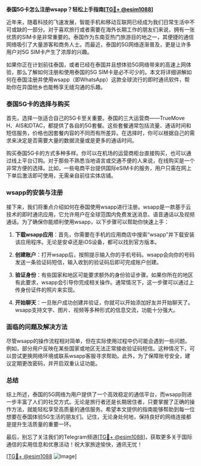 **泰国5G卡怎么注册wsapp？轻松上手指南[[TG💪+ @esim1088](https://t.me/s/esim1088)]**

近年来，随着科技的飞速发展，智能手机和移动互联网已经成为我们日常生活中不可或缺的一部分。对于喜欢旅行或者需要在海外长期工作的朋友们来说，拥有一张优质的SIM卡是非常重要的。泰国作为东南亚热门旅游目的地之一，其便捷的通信网络吸引了大量游客和商务人士。而最近，泰国的5G网络逐渐普及，更是让许多用户对5G SIM卡产生了浓厚的兴趣。

如果你正在计划前往泰国，或者已经在泰国并且想体验5G网络带来的高速上网体验，那么了解如何注册和使用泰国的5G SIM卡是必不可少的。本文将详细讲解如何在泰国注册并使用wsapp（即WhatsApp）这款全球流行的即时通讯软件，帮助你在异国他乡也能畅享无缝沟通的乐趣。

### 泰国5G卡的选择与购买

首先，选择一张适合自己的5G卡至关重要。泰国的三大运营商——TrueMove H、AIS和DTAC，都提供了各自的5G套餐。这些套餐通常包括流量、通话时间和短信服务，价格也因套餐内容的不同而有所差异。在选择时，你可以根据自己的需求来决定是否需要大量的数据流量或是更多的通话时间。

购买泰国5G卡的方式多种多样。你可以在机场的运营商柜台直接购买，也可以通过线上平台订购。对于那些不熟悉当地语言或交通不便的人来说，在线购买是一个非常方便的选择。比如，一些电商平台提供国际eSIM卡的服务，用户只需在网上下单后激活即可使用，无需亲自前往实体店铺。

### wsapp的安装与注册

接下来，我们将重点介绍如何在泰国使用wsapp进行注册。wsapp是一款基于云技术的即时通讯应用，它允许用户在全球范围内免费发送消息、语音通话以及视频通话。为了确保你能顺利使用wsapp，以下步骤可以帮助你快速上手：

1. **下载wsapp应用**：首先，你需要在手机的应用商店中搜索“wsapp”并下载安装该应用程序。无论是安卓还是iOS设备，都可以找到官方版本。

2. **创建账户**：打开wsapp后，按照提示输入你的手机号码。wsapp会向你的号码发送一条验证码短信，输入收到的验证码后即可完成账户创建。

3. **验证身份**：有些国家和地区可能要求额外的身份验证步骤。如果你所在的地区有此要求，wsapp会引导你完成相关操作。通常情况下，这一步骤可以通过上传身份证件的照片来实现。

4. **开始聊天**：一旦账户成功创建并验证，你就可以开始添加好友并开始聊天了。wsapp支持文字、图片、视频等多种形式的信息交流，功能十分强大。

### 面临的问题及解决方法

尽管wsapp的操作流程相对简单，但在实际使用过程中仍可能会遇到一些问题。例如，部分用户反映在某些国家或地区无法正常接收验证码短信。这种情况下，可以尝试更换网络环境或联系wsapp客服寻求帮助。此外，为了保障账号安全，建议定期更改密码，并开启双重认证功能。

### 总结

综上所述，泰国的5G网络为用户提供了一个高效稳定的通信平台，而wsapp则进一步丰富了人们的社交方式。无论是旅行者还是长期居住者，只要掌握了正确的操作方法，就能轻松享受高质量的通信服务。希望本文提供的指南能够帮助到每一位想要在泰国体验5G生活的朋友们。记住，无论身处何地，保持良好的网络连接都是提升生活质量的重要一环。

最后，别忘了关注我们的Telegram频道[[TG💪+ @esim1088](https://t.me/s/esim1088)]，获取更多关于国际通信的实用信息和优惠活动！祝大家旅途愉快，通讯无忧！

[[TG💪+ @esim1088](https://t.me/s/esim1088) ![Image](https://i.postimg.cc/4NQfJmqS/Snipaste-2025-05-13-00-14-12.png)]